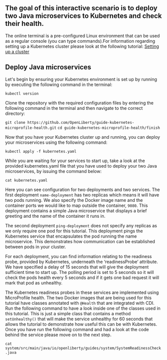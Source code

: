 ## The goal of this interactive scenario is to deploy two Java microservices to Kubernetes and check their health.

The online terminal is a pre-configured Linux environment that can be used as a regular console (you can type commands).For information regarding setting up a Kubernetes cluster please look at the following tutorial:
[Setting up a cluster](https://kubernetes.io/docs/tutorials/kubernetes-basics/create-cluster/cluster-interactive/) 

## Deploy Java microservices

Let's begin by ensuring your Kubernetes environment is set up by running by executing the following command in the terminal:

`kubectl version`

Clone the repository with the required configuration files by entering the following command in the terminal and then navigate to the correct directory:

`git clone https://github.com/OpenLiberty/guide-kubernetes-microprofile-health.git`
`cd guide-kubernetes-microprofile-health/finish`

Now that you have your Kubernetes cluster up and running, you can deploy your microservices using the following command:

`kubectl apply -f kubernetes.yaml`

While you are waiting for your services to start up, take a look at the provided kubernetes.yaml file that you have used to deploy your two Java microservices, by issuing the command below:

`cat kubernetes.yaml`

Here you can see configuration for two deployments and two services. The first deployment `name-deployment` has two replicas which means it will have two pods running. We also specify the Docker image name and the container ports we would like to map outside the container, `9080`. This deployment contains a simple Java microservice that displays a brief greeting and the name of the container it runs in.

The second deployment `ping-deployment` does not specify any replicas as we only require one pod for this tutorial. This deployment pings the Kubernetes service that encapsulates the pod running the name microservice. This demonstrates how communication can be established between pods in your cluster.

For each deployment, you can find information relating to the readiness probe, provided by Kubernetes, underneath the ‘readinessProbe’ attribute. We have specified a delay of 15 seconds that will give the deployment sufficient time to start up. The polling period is set to 5 seconds so it will check the pods health every 5 seconds and if it gets one bad request it will mark that pod as unhealthy.

The Kubernetes readiness probes in these services are implemented using MicroProfile health. The two Docker images that are being used for this tutorial have classes annotated with `@Health` that are integrated with CDI. Run the following command to have a look inside one of the classes used in this tutorial. This is just a simple class that contains a method `setUnhealthy()` that will make the service unhealthy for 60 seconds that allows the tutorial to demonstrate how useful this can be with Kubernetes. Once you have run the following command and had a look at the code behind the service please move on to the next step.

`cat system/src/main/java/io/openliberty/guides/system/SystemReadinessCheck.java`
